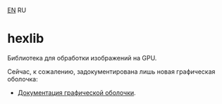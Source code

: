 ﻿[EN](README.md) RU

hexlib
======

Библиотека для обработки изображений на GPU.

Сейчас, к сожалению, задокументирована лишь новая графическая оболочка:

* [Документация графической оболочки](testbedGL/README.ru.md).
